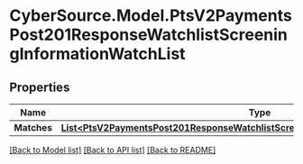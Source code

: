 # CyberSource.Model.PtsV2PaymentsPost201ResponseWatchlistScreeningInformationWatchList
## Properties

Name | Type | Description | Notes
------------ | ------------- | ------------- | -------------
**Matches** | [**List&lt;PtsV2PaymentsPost201ResponseWatchlistScreeningInformationWatchListMatches&gt;**](PtsV2PaymentsPost201ResponseWatchlistScreeningInformationWatchListMatches.md) |  | [optional] 

[[Back to Model list]](../README.md#documentation-for-models) [[Back to API list]](../README.md#documentation-for-api-endpoints) [[Back to README]](../README.md)

